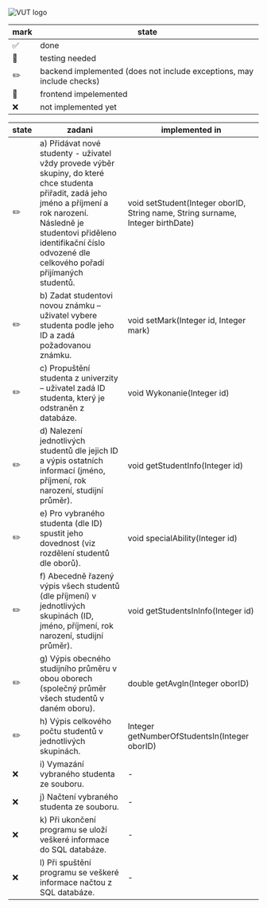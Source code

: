 
![VUT logo](https://vizual.vut.cz/images/o5.png)

| mark  | state |
| ------------- | ------------- |
| :white_check_mark:  | done  |
| :pushpin:  | testing needed  |
| :pencil2:  | backend implemented (does not include exceptions, may include checks)  |
| :newspaper:  | frontend impelemented  |
| :x:  | not implemented yet  |



| state  | zadani | implemented in |
| ------------- | ------------- | ------------- |
| :pencil2: |  a) Přidávat nové studenty - uživatel vždy provede výběr skupiny, do které chce studenta přiřadit, zadá jeho jméno a příjmení a rok narození. Následně je studentovi přiděleno identifikační číslo odvozené dle celkového pořadí přijímaných studentů. | void setStudent(Integer oborID, String name, String surname, Integer birthDate) |
| :pencil2: |  b) Zadat studentovi novou známku – uživatel vybere studenta podle jeho ID a zadá požadovanou známku. | void setMark(Integer id, Integer mark) |
| :pencil2: |  c) Propuštění studenta z univerzity – uživatel zadá ID studenta, který je odstraněn z databáze. | void Wykonanie(Integer id) |
| :pencil2: |  d) Nalezení jednotlivých studentů dle jejich ID a výpis ostatních informací (jméno, příjmení, rok narození, studijní průměr). | void getStudentInfo(Integer id) |
| :pencil2: |  e) Pro vybraného studenta (dle ID) spustit jeho dovednost (viz rozdělení studentů dle oborů). | void specialAbility(Integer id) |
| :pencil2: |  f) Abecedně řazený výpis všech studentů (dle příjmení) v jednotlivých skupinách (ID, jméno, příjmení, rok narození, studijní průměr). | void getStudentsInInfo(Integer id) |
| :pencil2: |  g) Výpis obecného studijního průměru v obou oborech (společný průměr všech studentů v daném oboru). | double getAvgIn(Integer oborID) |
| :pencil2: |  h) Výpis celkového počtu studentů v jednotlivých skupinách. | Integer getNumberOfStudentsIn(Integer oborID) |
| :x: |  i) Vymazání vybraného studenta ze souboru. | - |
| :x: |  j) Načtení vybraného studenta ze souboru. | - |
| :x: |  k) Při ukončení programu se uloží veškeré informace do SQL databáze. | - |
| :x: |  l) Při spuštění programu se veškeré informace načtou z SQL databáze. | - |